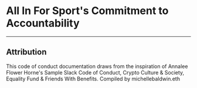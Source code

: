 # All In For Sport's Commitment to Accountability

<!-- Insert CtA text here -->
---

## Attribution

This code of conduct documentation draws from the inspiration of Annalee Flower Horne's Sample Slack Code of Conduct, Crypto Culture & Society, Equality Fund & Friends With Benefits. Compiled by michellebaldwin.eth
